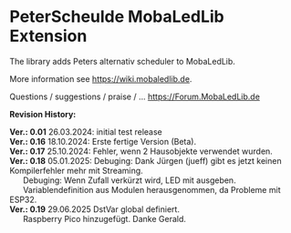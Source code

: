 # PeterScheulde MobaLedLib Extension 

The library adds Peters alternativ scheduler to MobaLedLib.

More information see https://wiki.mobaledlib.de.

Questions / suggestions / praise / ...
  https://Forum.MobaLedLib.de

**Revision History:**

**Ver.: 0.01** 26.03.2024: initial test release<br>
**Ver.: 0.16** 18.10.2024: Erste fertige Version (Beta).<br>
**Ver.: 0.17** 25.10.2024: Fehler, wenn 2 Hausobjekte verwendet wurden.<br>
**Ver.: 0.18** 05.01.2025: Debuging: Dank Jürgen (jueff) gibt es jetzt keinen Kompilerfehler mehr mit Streaming.<br>
&nbsp;&nbsp;&nbsp;&nbsp;&nbsp;&nbsp;Debuging: Wenn Zufall verkürzt wird, LED mit ausgeben.<br>
&nbsp;&nbsp;&nbsp;&nbsp;&nbsp;&nbsp;Variablendefinition aus Modulen herausgenommen, da Probleme mit ESP32.<br>
**Ver.: 0.19** 29.06.2025  DstVar global definiert.<br>
&nbsp;&nbsp;&nbsp;&nbsp;&nbsp;&nbsp;Raspberry Pico hinzugefügt. Danke Gerald.<br>
